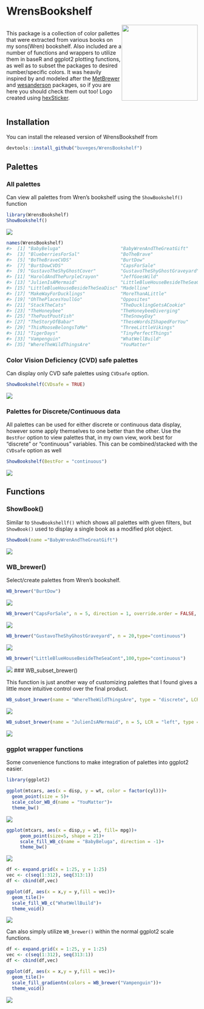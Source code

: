 
<!-- README.md is generated from README.Rmd. Please edit that file -->

# WrensBookshelf

<!-- badges: start -->

<div style="display: flex;">

<div>

This package is a collection of color pallettes that were extracted from
various books on my sons(Wren) bookshelf. Also included are a number of
functions and wrappers to utilize them in baseR and ggplot2 plotting
functions, as well as to subset the packages to desired number/specific
colors. It was heavily inspired by and modeled after the
[MetBrewer](https://github.com/BlakeRMills/MetBrewer) and
[wesanderson](https://github.com/karthik/wesanderson) packages, so if
you are here you should check them out too! Logo created using
[hexSticker](https://github.com/GuangchuangYu/hexSticker).

</div>

<div>

<img src="images/WrenHex.png" width="200" />

</div>

</div>

<!-- badges: end -->

## Installation

You can install the released version of WrensBookshelf from

``` r
devtools::install_github("buveges/WrensBookshelf")
```

## Palettes

### All palettes

Can view all palettes from Wren’s bookshelf using the `ShowBookshelf()`
function

``` r
library(WrensBookshelf)
ShowBookshelf()
```

![](man/figures/README-AllPalettes-1.png)<!-- -->

``` r
names(WrensBookshelf)
#>  [1] "BabyBeluga"                      "BabyWrenAndTheGreatGift"        
#>  [3] "BlueberriesForSal"               "BoTheBrave"                     
#>  [5] "BoTheBraveCVDS"                  "BurtDow"                        
#>  [7] "BurtDowCVDS"                     "CapsForSale"                    
#>  [9] "GustavoTheShyGhostCover"         "GustavoTheShyGhostGraveyard"    
#> [11] "HaroldAndThePurpleCrayon"        "JeffGoesWild"                   
#> [13] "JulienIsAMermaid"                "LittleBlueHouseBesideTheSeaCont"
#> [15] "LittleBlueHouseBesideTheSeaDisc" "Madelline"                      
#> [17] "MakeWayForDucklings"             "MoreThanALittle"                
#> [19] "OhThePlacesYoullGo"              "Opposites"                      
#> [21] "StackTheCats"                    "TheDucklingGetsACookie"         
#> [23] "TheHoneybee"                     "TheHoneybeeDiverging"           
#> [25] "ThePoutPoutFish"                 "TheSnowyDay"                    
#> [27] "TheStoryOfBabar"                 "TheseWordsIShapedForYou"        
#> [29] "ThisMooseBelongsToMe"            "ThreeLittleVikings"             
#> [31] "TigerDays"                       "TinyPerfectThings"              
#> [33] "Vampenguin"                      "WhatWellBuild"                  
#> [35] "WhereTheWildThingsAre"           "YouMatter"
```

### Color Vision Deficiency (CVD) safe palettes

Can display only CVD safe palettes using `CVDsafe` option.

``` r
ShowBookshelf(CVDsafe = TRUE)
```

![](man/figures/README-CVDsafe-1.png)<!-- -->

### Palettes for Discrete/Continuous data

All palettes can be used for either discrete or continuous data display,
however some apply themselves to one better than the other. Use the
`BestFor` option to view palettes that, in my own view, work best for
“discrete” or “continuous” variables. This can be combined/stacked with
the `CVDsafe` option as well

``` r
ShowBookshelf(BestFor = "continuous")
```

![](man/figures/README-BestFor-1.png)<!-- -->

## Functions

### ShowBook()

Similar to `ShowBookshellf()` which shows all palettes with given
filters, but `ShowBook()` used to display a single book as a modified
plot object.

``` r
ShowBook(name ="BabyWrenAndTheGreatGift")
```

![](man/figures/README-ShowBook-1.png)<!-- -->

### WB_brewer()

Select/create palettes from Wren’s bookshelf.

``` r
WB_brewer("BurtDow")
```

![](man/figures/README-WBbrewer-1.png)<!-- -->

``` r
WB_brewer("CapsForSale", n = 5, direction = 1, override.order = FALSE, type="discrete")
```

![](man/figures/README-WBbrewer-2.png)<!-- -->

``` r
WB_brewer("GustavoTheShyGhostGraveyard", n = 20,type="continuous")
```

![](man/figures/README-WBbrewer-3.png)<!-- -->

``` r
WB_brewer("LittleBlueHouseBesideTheSeaCont",100,type="continuous")
```

![](man/figures/README-WBbrewer-4.png)<!-- --> ### WB_subset_brewer()

This function is just another way of customizing palettes that I found
gives a little more intuitive control over the final product.

``` r
WB_subset_brewer(name = "WhereTheWildThingsAre", type = "discrete", LCR = c(1,4,5,6))
```

![](man/figures/README-WBsubsetbrewer-1.png)<!-- -->

``` r
WB_subset_brewer(name = "JulienIsAMermaid", n = 5, LCR = "left", type = "continuous", n2 = 200)
```

![](man/figures/README-WBsubsetbrewer-2.png)<!-- -->

### ggplot wrapper functions

Some convenience functions to make integration of palettes into ggplot2
easier.

``` r
library(ggplot2)

ggplot(mtcars, aes(x = disp, y = wt, color = factor(cyl)))+
  geom_point(size = 5)+
  scale_color_WB_d(name = "YouMatter")+
  theme_bw()
```

![](man/figures/README-ggplotWrappers-1.png)<!-- -->

``` r
ggplot(mtcars, aes(x = disp,y = wt, fill= mpg))+
     geom_point(size=5, shape = 21)+
     scale_fill_WB_c(name = "BabyBeluga", direction = -1)+
     theme_bw()
```

![](man/figures/README-ggplotWrappers-2.png)<!-- -->

``` r
df <- expand.grid(x = 1:25, y = 1:25)
vec <- c(seq(1:312), seq(313:1))
df <- cbind(df,vec)

ggplot(df, aes(x = x,y = y,fill = vec))+
  geom_tile()+
  scale_fill_WB_c("WhatWellBuild")+
  theme_void()
```

![](man/figures/README-ggplotWrappers-3.png)<!-- -->

Can also simply utilize `WB_brewer()` within the normal ggplot2 scale
functions.

``` r
df <- expand.grid(x = 1:25, y = 1:25)
vec <- c(seq(1:312), seq(313:1))
df <- cbind(df,vec)

ggplot(df, aes(x = x,y = y,fill = vec))+
  geom_tile()+
  scale_fill_gradientn(colors = WB_brewer("Vampenguin"))+
  theme_void()
```

![](man/figures/README-ggplot-1.png)<!-- -->
